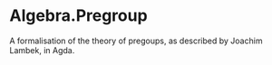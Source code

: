 Algebra.Pregroup
================

A formalisation of the theory of pregoups, as described by Joachim Lambek, in Agda.
